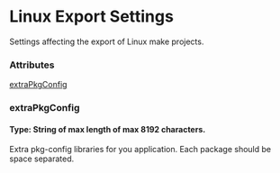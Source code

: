 # Linux Export Settings #

Settings affecting the export of Linux make projects.

### Attributes ###
[extraPkgConfig](#extrapkgconfig)


### extraPkgConfig
#### Type: String of max length of max 8192 characters. ####
Extra pkg-config libraries for you application. Each package should be space separated.
